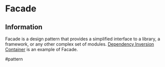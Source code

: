 # Facade

## Information

Facade is a design pattern that provides a simplified interface to a library, a framework, or any other complex set of modules. [Dependency Inversion Container](https://github.com/vimcki/design-principles/blob/master/Dependency%20Inversion%20Container.md) is an example of Facade.

#pattern